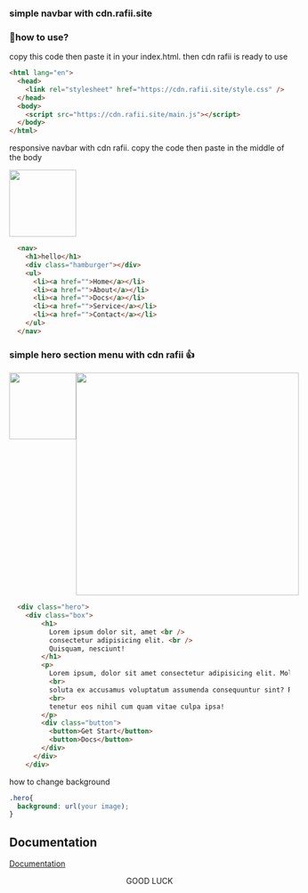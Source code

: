 ### simple navbar with cdn.rafii.site


### 🚀how to use?
copy this code then paste it in your index.html. then cdn rafii is ready to use

```html
<html lang="en">
  <head>
    <link rel="stylesheet" href="https://cdn.rafii.site/style.css" />
  </head>
  <body>
    <script src="https://cdn.rafii.site/main.js"></script>
  </body>
</html>

```

responsive navbar with cdn rafii. copy the code then paste in the middle of the body

<img src="https://cdn.rafii.site/src/image/navbar.png" width="120px">

```html
  <nav>
    <h1>hello</h1>
    <div class="hamburger"></div>
    <ul>
      <li><a href="">Home</a></li>
      <li><a href="">About</a></li>
      <li><a href="">Docs</a></li>
      <li><a href="">Service</a></li>
      <li><a href="">Contact</a></li>
    </ul>
  </nav>
 ```

### simple hero section menu with cdn rafii 👍
<div style="display: flex;">
  <img src="https://cdn.rafii.site/src/image/p1.png" width="120px">
  <img src="https://cdn.rafii.site/src/image/p2.png" width="400px">
</div>

```html
  <div class="hero">
    <div class="box">
        <h1>
          Lorem ipsum dolor sit, amet <br />
          consectetur adipisicing elit. <br />
          Quisquam, nesciunt!
        </h1>
        <p>
          Lorem ipsum, dolor sit amet consectetur adipisicing elit. Molestias
          <br>
          soluta ex accusamus voluptatum assumenda consequuntur sint? Rerum
          <br>
          tenetur eos nihil cum quam vitae culpa ipsa!
        </p>
        <div class="button">
          <button>Get Start</button>
          <button>Docs</button>
        </div>
      </div>
    </div>
```
how to change background
```css
.hero{
  background: url(your image);
}
```


## Documentation

[Documentation](https://cdn.rafii.site/docs)


<center>
GOOD LUCK</center>
